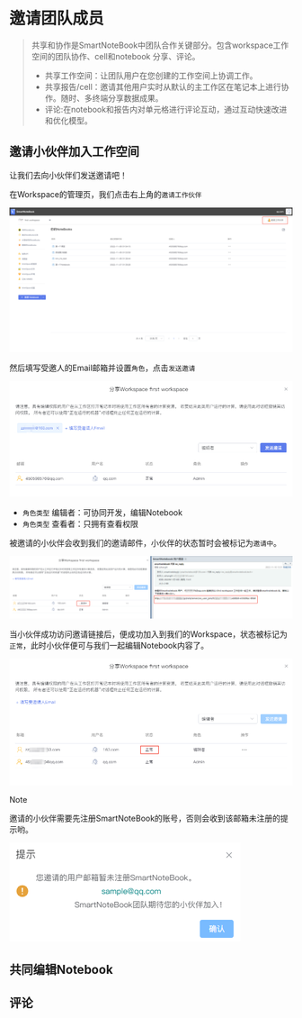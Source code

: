 # 邀请团队成员

>共享和协作是SmartNoteBook中团队合作关键部分。包含workspace工作空间的团队协作、cell和notebook 分享、评论。
>- 共享工作空间：让团队用户在您创建的工作空间上协调工作。
>- 共享报告/cell：邀请其他用户实时从默认的主工作区在笔记本上进行协作。随时、多终端分享数据成果。
>- 评论:在notebook和报告内对单元格进行评论互动，通过互动快速改进和优化模型。

## 邀请小伙伴加入工作空间

让我们去向小伙伴们发送邀请吧！

在Workspace的管理页，我们点击右上角的`邀请工作伙伴`

![图 25](../images/%E9%82%80%E8%AF%B7%E4%BC%99%E4%BC%B4.png)  


然后填写受邀人的Email邮箱并设置`角色`，点击`发送邀请`

![图 32](../images/%E5%8F%91%E9%80%81%E9%82%80%E8%AF%B7.png)  


* `角色类型` 编辑者：可协同开发，编辑Notebook
* `角色类型` 查看者：只拥有查看权限

被邀请的小伙伴会收到我们的邀请邮件，小伙伴的状态暂时会被标记为`邀请中`。

![图 34](../images/invteperson.png)  

当小伙伴成功访问邀请链接后，便成功加入到我们的Workspace，状态被标记为`正常`，此时小伙伴便可与我们一起编辑Notebook内容了。

![图 35](../images/invitesucc.png)  


> [!NOTE]
> 邀请的小伙伴需要先注册SmartNoteBook的账号，否则会收到该邮箱未注册的提示哟。

![图 26](../images/%E9%9C%80%E8%A6%81%E6%B3%A8%E5%86%8C.png)  


## 共同编辑Notebook

## 评论

